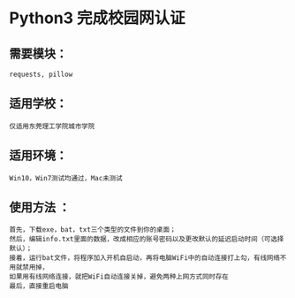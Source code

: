 Python3 完成校园网认证
=====================
需要模块：<br>
--------------------
    requests, pillow
适用学校：<br>
---------------------
    仅适用东莞理工学院城市学院
适用环境：<br>
---------------------
    Win10，Win7测试均通过，Mac未测试
使用方法 ：<br>
--------------------
    首先，下载exe，bat，txt三个类型的文件到你的桌面；
    然后，编辑info.txt里面的数据，改成相应的账号密码以及更改默认的延迟启动时间（可选择默认）；
    接着，运行bat文件，将程序加入开机自启动，再将电脑WiFi中的自动连接打上勾，有线网络不用就禁用掉，
    如果用有线网络连接，就把WiFi自动连接关掉，避免两种上网方式同时存在
    最后，直接重启电脑
